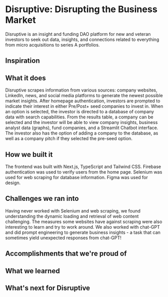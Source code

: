 # Disruptive: Disrupting the Business Market
Disruptive is an insight and funding DAO platform for new and veteran investors to seek out data, insights, and connections related to everything from micro acquisitions to series A portfolios. 

## Inspiration

## What it does
Disruptive scrapes information from various sources: company websites, LinkedIn, news, and social media platforms to generate the newest possible market insights. After homepage authentication, investors are prompted to indicate their interest in either Pre/Post+ seed companies to invest in. When an option is selected, the investor is directed to a database of company data with search capabilities. From the results table, a company can be selected and the investor will be able to view company insights, business analyst data (graphs), fund companies, and a Streamlit Chatbot interface. The investor also has the option of adding a company to the database, as well as a company pitch if they selected the pre-seed option.

## How we built it
The frontend was built with Next.js, TypeScript and Tailwind CSS. Firebase authentication was used to verify users from the home page. Selenium was used for web scraping for database information. Figma was used for design.

## Challenges we ran into
Having never worked with Selenium and web scraping, we found understanding the dynamic loading and retrieval of web content challenging. The measures some websites have against scraping were also interesting to learn and try to work around. We also worked with chat-GPT and did prompt engineering to generate business insights - a task that can sometimes yield unexpected responses from chat-GPT!

## Accomplishments that we're proud of

## What we learned

## What's next for Disruptive
